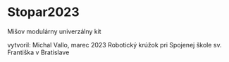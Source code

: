 # Stopar2023
Mišov modulárny univerzálny kit

vytvoril: Michal Vallo, marec 2023
Robotický krúžok pri Spojenej škole sv. Františka v Bratislave
